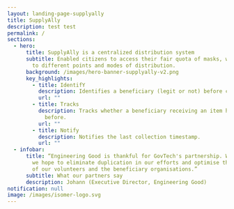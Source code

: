 ```yaml
---
layout: landing-page-supplyally
title: SupplyAlly
description: test test
permalink: /
sections:
  - hero:
      title: SupplyAlly is a centralized distribution system
      subtitle: Enabled citizens to access their fair quota of masks, with flexibility
        to different points and modes of distribution.
      background: /images/hero-banner-supplyally-v2.png
      key_highlights:
        - title: IdentifY
          description: Identifies a beneficiary (legit or not) before collection.
          url: ""
        - title: Tracks
          description: Tracks whether a beneficiary receiving an item has received it
            before.
          url: ""
        - title: Notify
          description: Notifies the last collection timestamp.
          url: ""
  - infobar:
      title: “Engineering Good is thankful for GovTech's partnership. With SupplyAlly
        we hope to eliminate duplication in our efforts and optimise the effort
        of our volunteers and the beneficiary organisations.”
      subtitle: What our partners say
      description: Johann (Executive Director, Engineering Good)
notification: null
image: /images/isomer-logo.svg
---
```

